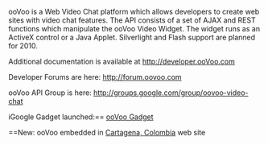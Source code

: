 ooVoo is a Web Video Chat platform which allows developers to create web sites with video chat features.  The API consists of a set of AJAX and REST functions which manipulate the ooVoo Video Widget.  The widget runs as an ActiveX control or a Java Applet.  Silverlight and Flash support are planned for 2010.

Additional documentation is available at http://developer.ooVoo.com

Developer Forums are here: http://forum.oovoo.com

ooVoo API Group is here: http://groups.google.com/group/oovoo-video-chat

iGoogle Gadget launched:== [ooVoo Gadget](http://www.google.com/ig/directory?url=hosting.gmodules.com%2Fig%2Fgadgets%2Ffile%2F104093164677528742149%2FooVooWebRoom.xml)

==New:  ooVoo embedded in [Cartagena, Colombia](http://www.jetsemani.com) web site